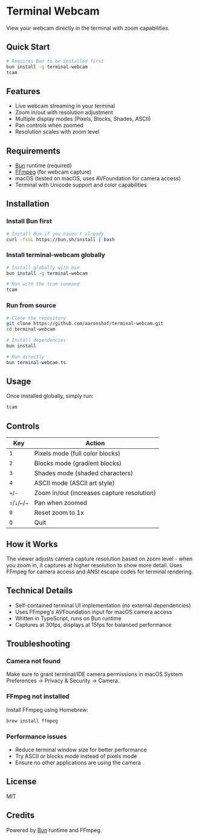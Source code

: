 # Terminal Webcam

View your webcam directly in the terminal with zoom capabilities.


## Quick Start

```bash
# Requires Bun to be installed first
bun install -g terminal-webcam
tcam
```

## Features

- Live webcam streaming in your terminal
- Zoom in/out with resolution adjustment
- Multiple display modes (Pixels, Blocks, Shades, ASCII)
- Pan controls when zoomed
- Resolution scales with zoom level

## Requirements

- [Bun](https://bun.sh) runtime (required)
- [FFmpeg](https://ffmpeg.org) (for webcam capture)
- macOS (tested on macOS, uses AVFoundation for camera access)
- Terminal with Unicode support and color capabilities

## Installation

### Install Bun first

```bash
# Install Bun if you haven't already
curl -fsSL https://bun.sh/install | bash
```

### Install terminal-webcam globally

```bash
# Install globally with bun
bun install -g terminal-webcam

# Run with the tcam command
tcam
```

### Run from source

```bash
# Clone the repository
git clone https://github.com/aaronshaf/terminal-webcam.git
cd terminal-webcam

# Install dependencies
bun install

# Run directly
bun terminal-webcam.ts
```

## Usage

Once installed globally, simply run:

```bash
tcam
```

## Controls

| Key | Action |
|-----|--------|
| `1` | Pixels mode (full color blocks) |
| `2` | Blocks mode (gradient blocks) |
| `3` | Shades mode (shaded characters) |
| `4` | ASCII mode (ASCII art style) |
| `+`/`-` | Zoom in/out (increases capture resolution) |
| `↑`/`↓`/`←`/`→` | Pan when zoomed |
| `0` | Reset zoom to 1x |
| `Q` | Quit |

## How it Works

The viewer adjusts camera capture resolution based on zoom level - when you zoom in, it captures at higher resolution to show more detail. Uses FFmpeg for camera access and ANSI escape codes for terminal rendering.

## Technical Details

- Self-contained terminal UI implementation (no external dependencies)
- Uses FFmpeg's AVFoundation input for macOS camera access
- Written in TypeScript, runs on Bun runtime
- Captures at 30fps, displays at 15fps for balanced performance

## Troubleshooting

### Camera not found
Make sure to grant terminal/IDE camera permissions in macOS System Preferences → Privacy & Security → Camera.

### FFmpeg not installed
Install FFmpeg using Homebrew:
```bash
brew install ffmpeg
```

### Performance issues
- Reduce terminal window size for better performance
- Try ASCII or blocks mode instead of pixels mode
- Ensure no other applications are using the camera


## License

MIT

## Credits

Powered by [Bun](https://bun.sh) runtime and FFmpeg.